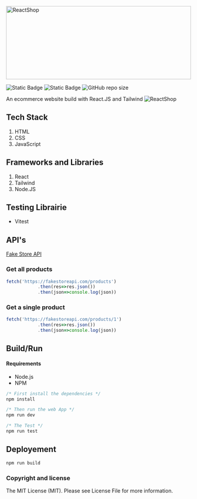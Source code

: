 <img src='https://github.com/LeeBingler/ReactShop/assets/98109693/7f507a9b-7356-42f6-a1e2-98f2ae02514c' alt='ReactShop' width='100%' height='200px'/>

![Static Badge](https://img.shields.io/badge/dependencies-NPM-black)
![Static Badge](https://img.shields.io/badge/license-MIT-red)
![GitHub repo size](https://img.shields.io/github/repo-size/LeeBingler/ReactShop)

An ecommerce website build with React.JS and Tailwind
![ReactShop](https://github.com/LeeBingler/ReactShop/assets/98109693/2170feb3-5dcc-43d3-aa65-baeca7f81962)

## Tech Stack
1. HTML
2. CSS
3. JavaScript

## Frameworks and Libraries
1. React
2. Tailwind
3. Node.JS

## Testing Librairie
- Vitest

## API's
[Fake Store API](https://fakestoreapi.com/)

### Get all products
```javascript
fetch('https://fakestoreapi.com/products')
            .then(res=>res.json())
            .then(json=>console.log(json))
```

### Get a single product
```javascript
fetch('https://fakestoreapi.com/products/1')
            .then(res=>res.json())
            .then(json=>console.log(json))
```

## Build/Run

#### Requirements

- Node.js
- NPM

```javascript
/* First install the dependencies */
npm install

/* Then run the web App */
npm run dev

/* The Test */
npm run test
```
## Deployement

```javascript
npm run build
```

### Copyright and license

The MIT License (MIT). Please see License File for more information.
